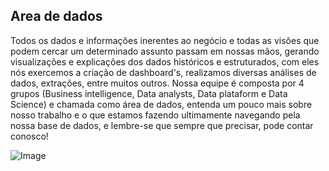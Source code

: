  ## Area de dados
 
 Todos os dados e informações inerentes ao negócio e todas as visões que podem cercar um determinado assunto passam em nossas mãos, gerando visualizações e explicações dos dados históricos e estruturados, com eles nós exercemos a criação de dashboard's, realizamos diversas análises de dados, extrações, entre muitos outros.
 Nossa equipe é composta por 4 grupos (Business intelligence, Data analysts, Data plataform e Data Science) e chamada como área de dados, entenda um pouco mais sobre nosso trabalho e o que estamos fazendo ultimamente navegando pela nossa base de dados, e lembre-se que sempre que precisar, pode contar conosco!
 
 
 ![Image](https://lh5.googleusercontent.com/f8eg8uSJa4MeuqmRr_LIxsNOLKOUDYCwdVqGAzTFrKjzhOK9-DNC20WBzbkFaTg1bX4G5g)
